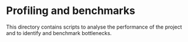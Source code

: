 # Profiling and benchmarks

This directory contains scripts to analyse the performance of the project and to identify and benchmark bottlenecks.
